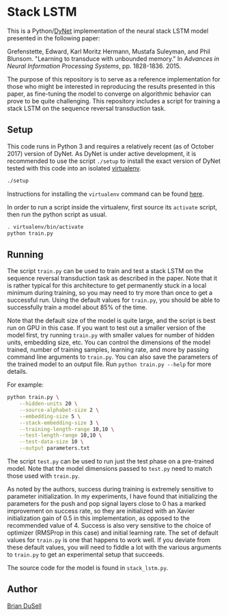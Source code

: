 Stack LSTM
==========

This is a Python/[DyNet](https://github.com/clab/dynet) implementation of the
neural stack LSTM model presented in the following paper:

Grefenstette, Edward, Karl Moritz Hermann, Mustafa Suleyman, and Phil Blunsom.
"Learning to transduce with unbounded memory." In _Advances in Neural
Information Processing Systems_, pp. 1828-1836. 2015.

The purpose of this repository is to serve as a reference implementation for
those who might be interested in reproducing the results presented in this
paper, as fine-tuning the model to converge on algorithmic behavior can prove
to be quite challenging. This repository includes a script for training a stack
LSTM on the sequence reversal transduction task.

Setup
-----

This code runs in Python 3 and requires a relatively recent (as of October 2017)
version of DyNet. As DyNet is under active development, it is recommended to
use the script `./setup` to install the exact version of DyNet tested with this
code into an isolated [virtualenv](https://virtualenv.pypa.io/en/stable/).

```sh
./setup
```

Instructions for installing the `virtualenv` command can be found
[here](https://virtualenv.pypa.io/en/stable/installation/).

In order to run a script inside the virtualenv, first source its `activate`
script, then run the python script as usual.

```sh
. virtualenv/bin/activate
python train.py
```

Running
-------

The script `train.py` can be used to train and test a stack LSTM on the
sequence reversal transduction task as described in the paper. Note that it is
rather typical for this architecture to get permanently stuck in a local
minimum during training, so you may need to try more than once to get a
successful run. Using the default values for `train.py`, you should be able to
successfully train a model about 85% of the time.

Note that the default size of the model is quite large, and the script is best
run on GPU in this case. If you want to test out a smaller version of the
model first, try running `train.py` with smaller values for number of hidden
units, embedding size, etc. You can control the dimensions of the model trained,
number of training samples, learning rate, and more by passing command line
arguments to `train.py`. You can also save the parameters of the trained model
to an output file. Run `python train.py --help` for more details.

For example:

```sh
python train.py \
    --hidden-units 20 \
    --source-alphabet-size 2 \
    --embedding-size 5 \
    --stack-embedding-size 3 \
    --training-length-range 10,10 \
    --test-length-range 10,10 \
    --test-data-size 10 \
    --output parameters.txt
```

The script `test.py` can be used to run just the test phase on a pre-trained
model. Note that the model dimensions passed to `test.py` need to match those
used with `train.py`.

As noted by the authors, success during training is extremely sensitive to
parameter initialization. In my experiments, I have found that initializing the
parameters for the push and pop signal layers close to 0 has a marked
improvement on success rate, so they are initialized with an Xavier
initialization gain of 0.5 in this implementation, as opposed to the
recommended value of 4. Success is also very sensitive to the choice of
optimizer (RMSProp in this case) and initial learning rate. The set of default
values for `train.py` is one that happens to work well. If you deviate from
these default values, you will need to fiddle a lot with the various arguments
to `train.py` to get an experimental setup that succeeds.

The source code for the model is found in `stack_lstm.py`.

Author
------

[Brian DuSell](http://bdusell.com/)

